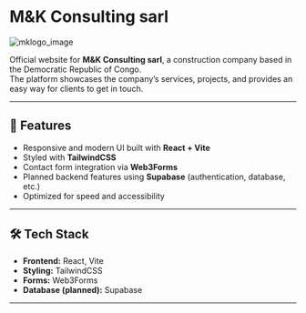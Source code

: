 # M&K Consulting sarl
![mklogo_image](https://github.com/user-attachments/assets/9430eb6f-0604-4952-b20e-2eb5a84201a1)



Official website for **M&K Consulting sarl**, a construction company based in the Democratic Republic of Congo.  
The platform showcases the company’s services, projects, and provides an easy way for clients to get in touch.

---

## 🚀 Features
- Responsive and modern UI built with **React + Vite**
- Styled with **TailwindCSS**
- Contact form integration via **Web3Forms**
- Planned backend features using **Supabase** (authentication, database, etc.)
- Optimized for speed and accessibility

---

## 🛠️ Tech Stack
- **Frontend:** React, Vite  
- **Styling:** TailwindCSS  
- **Forms:** Web3Forms  
- **Database (planned):** Supabase  

---
